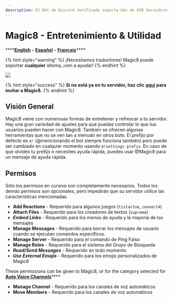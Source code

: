 ```yaml
---
description: El Bot de Discord Verificada soporta más de 650 Servidores
---
```


# Magic8 - Entretenimiento & Utilidad

\*\*\*\*[**English**](https://docs.magic8.xyz/v/en/) **-** [**Español**](https://docs.magic8.xyz/v/es/) **-** [**Français**](https://docs.magic8.xyz/v/fr/)\*\*\*\*

{% hint style="warning" %}
¡Necesitamos traductores! Magic8 puede soportar **cualquier** idioma, ¡ven a ayudar!
{% endhint %}

![](https://top.gg/api/widget/484148705507934208.svg)

{% hint style="success" %}
**Si no está ya en tu servidor, haz clic** [**aquí**](https://discord.com/oauth2/authorize?client_id=484148705507934208&scope=bot&permissions=1879436400) **para invitar a Magic8.**
{% endhint %}

## Visión General

Magic8 viene con numerosas formas de entretener y refrescar a tu servidor. Hay una gran variedad de ajustes para que puedas controlar lo que tus usuarios pueden hacer con Magic8. También se ofrecen algunas herramientas que no se ven tan a menudo en otros bots. El prefijo por defecto es `m!` \(@mencionando el bot siempre funciona también\) pero puede ser cambiado en cualquier momento usando `m!settings prefix`. En caso de que olvides tu prefijo o necesites ayuda rápida, puedes usar @Magic8 para un mensaje de ayuda rápida.

## Permisos

Sólo los permisos en _cursiva_ son completamente necesarios. Todos los demás permisos son opcionales, pero impedirán que su servidor utilice las características mencionadas.

* **Add Reactions** - Requerido para algunos juegos \(`tictactoe`, `connect4`\)
* **Attach Files** - Requerido para los creadores de textos \(`supreme`\)
* _**Embed Links**_ - Requerido para los menús de ayuda y la mayoría de los mensajes
* **Manage Messages** - Requerido para borrar los mensajes de usuario cuando se ejecutan comandos específicos.
* **Manage Server** - Requerido para el comando de Ping Falso
* **Manage Roles** - Requerido para el sistema del Grupo de Búsqueda
* _**Read/Send Messages**_ - Requerido en todo momento
* _**Use External Emojis**_ - Requerido para los emojis personalizados de Magic8

These permissions can be given to Magic8, or for the category selected for [**Auto Voice Channels**](commands/administrator/#auto-voice-channels)\*\*\*\*

* **Manage Channel** - Requerido para los canales de voz automáticos
* **Move Members** - Requerido para los canales de voz automáticos

